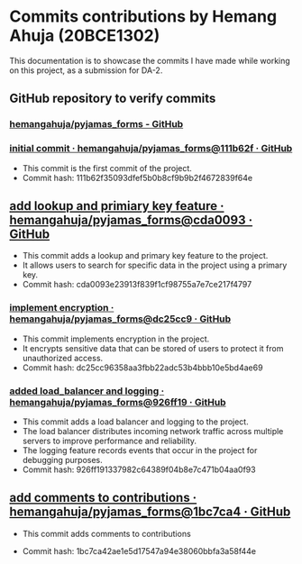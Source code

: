 # Commits contributions by Hemang Ahuja (20BCE1302)

This documentation is to showcase the commits I have made while working on this project, as a submission for DA-2.

## GitHub repository to verify commits

### [hemangahuja/pyjamas_forms - GitHub](https://github.com/hemangahuja/pyjamas_forms)

### **[initial commit · hemangahuja/pyjamas_forms@111b62f · GitHub](https://github.com/hemangahuja/pyjamas_forms/commit/111b62f35093dfef5b0b8cf9b9b2f4672839f64e)**

-   This commit is the first commit of the project.
-   Commit hash: 111b62f35093dfef5b0b8cf9b9b2f4672839f64e

## [add lookup and primiary key feature · hemangahuja/pyjamas_forms@cda0093 · GitHub](https://github.com/hemangahuja/pyjamas_forms/commit/cda0093e23913f839f1cf98755a7e7ce217f4797)

-   This commit adds a lookup and primary key feature to the project.
-   It allows users to search for specific data in the project using a primary key.
-   Commit hash: cda0093e23913f839f1cf98755a7e7ce217f4797

### **[implement encryption · hemangahuja/pyjamas_forms@dc25cc9 · GitHub](https://github.com/hemangahuja/pyjamas_forms/commit/dc25cc96358aa3fbb22adc53b4bbb10e5bd4ae69)**

-   This commit implements encryption in the project.
-   It encrypts sensitive data that can be stored of users to protect it from unauthorized access.
-   Commit hash: dc25cc96358aa3fbb22adc53b4bbb10e5bd4ae69

### **[added load_balancer and logging · hemangahuja/pyjamas_forms@926ff19 · GitHub](https://github.com/hemangahuja/pyjamas_forms/commit/926ff191337982c64389f04b8e7c471b04aa0f93)**

-   This commit adds a load balancer and logging to the project.
-   The load balancer distributes incoming network traffic across multiple servers to improve performance and reliability.
-   The logging feature records events that occur in the project for debugging purposes.
-   Commit hash: 926ff191337982c64389f04b8e7c471b04aa0f93

## **[add comments to contributions · hemangahuja/pyjamas_forms@1bc7ca4 · GitHub](https://github.com/hemangahuja/pyjamas_forms/commit/1bc7ca42ae1e5d17547a94e38060bbfa3a58f44e)**

-   This commit adds comments to contributions

-   Commit hash: 1bc7ca42ae1e5d17547a94e38060bbfa3a58f44e
